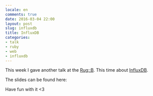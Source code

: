 ```yaml
---
locale: en
comments: true
date: 2016-03-04 22:00
layout: post
slug: influxdb
title: InfluxDB
categories:
- talk
- ruby
- web
- influxdb
---
```

This week I gave another talk at the [Rug::B](http://berlin.onruby.de/).
This time about [InfluxDB](http://influxdb.com).

The slides can be found here:

<script async class="speakerdeck-embed" data-id="650a9388c79c4d36bc027366a2082741" data-ratio="1.77777777777778" src="//speakerdeck.com/assets/embed.js"></script>

Have fun with it <3
